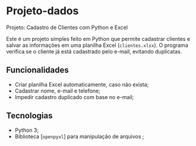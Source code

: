 # Projeto-dados
Projeto: Cadastro de Clientes com Python e Excel

Este é um projeto simples feito em Python que permite cadastrar clientes e salvar as informações em uma planilha Excel (`clientes.xlsx`). O programa verifica se o cliente já está cadastrado pelo e-mail, evitando duplicatas.

## Funcionalidades

- Criar planilha Excel automaticamente, caso não exista;
- Cadastrar nome, e-mail e telefone;
- Impedir cadastro duplicado com base no e-mail;

## Tecnologias
- Python 3;
- Biblioteca [`openpyxl`] para manipulação de arquivos ;
